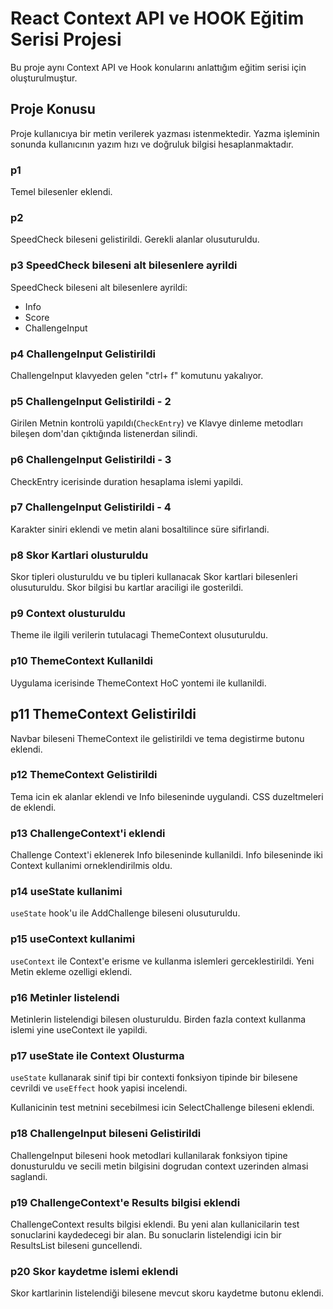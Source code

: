 # React Context API ve HOOK Eğitim Serisi Projesi

Bu proje aynı Context API ve Hook konularını anlattığım eğitim serisi için oluşturulmuştur.

## Proje Konusu

Proje kullanıcıya bir metin verilerek yazması istenmektedir. Yazma işleminin sonunda kullanıcının yazım hızı ve doğruluk bilgisi hesaplanmaktadır.

### p1

Temel bilesenler eklendi.

### p2

SpeedCheck bileseni gelistirildi. Gerekli alanlar olusuturuldu.

### p3 SpeedCheck bileseni alt bilesenlere ayrildi

SpeedCheck bileseni alt bilesenlere ayrildi:

- Info
- Score
- ChallengeInput

### p4 ChallengeInput Gelistirildi

ChallengeInput klavyeden gelen "ctrl+ f" komutunu yakalıyor.

### p5 ChallengeInput Gelistirildi - 2

Girilen Metnin kontrolü yapıldı(`CheckEntry`) ve Klavye dinleme metodları bileşen dom'dan çıktığında listenerdan silindi.

### p6 ChallengeInput Gelistirildi - 3

CheckEntry icerisinde duration hesaplama islemi yapildi.

### p7 ChallengeInput Gelistirildi - 4

Karakter siniri eklendi ve metin alani bosaltilince süre sifirlandi.

### p8 Skor Kartlari olusturuldu

Skor tipleri olusturuldu ve bu tipleri kullanacak Skor kartlari bilesenleri olusuturuldu. Skor bilgisi bu kartlar araciligi ile gosterildi.

### p9 Context olusturuldu

Theme ile ilgili verilerin tutulacagi ThemeContext olusuturuldu.

### p10 ThemeContext Kullanildi

Uygulama icerisinde ThemeContext HoC yontemi ile kullanildi.

## p11 ThemeContext Gelistirildi

Navbar bileseni ThemeContext ile gelistirildi ve tema degistirme butonu eklendi.

### p12 ThemeContext Gelistirildi

Tema icin ek alanlar eklendi ve Info bileseninde uygulandi. CSS duzeltmeleri de eklendi.

### p13 ChallengeContext'i eklendi

Challenge Context'i eklenerek Info bileseninde kullanildi. Info bileseninde iki Context kullanimi orneklendirilmis oldu.

### p14 useState kullanimi

`useState` hook'u ile AddChallenge bileseni olusuturuldu.

### p15 useContext kullanimi

`useContext` ile Context'e erisme ve kullanma islemleri gerceklestirildi. Yeni Metin ekleme ozelligi eklendi.

### p16 Metinler listelendi

Metinlerin listelendigi bilesen olusturuldu. Birden fazla context kullanma islemi yine useContext ile yapildi.

### p17 useState ile Context Olusturma

`useState` kullanarak sinif tipi bir contexti fonksiyon tipinde bir bilesene cevrildi ve `useEffect` hook yapisi incelendi.

Kullanicinin test metnini secebilmesi icin SelectChallenge bileseni eklendi.

### p18 ChallengeInput bileseni Gelistirildi

ChallengeInput bileseni hook metodlari kullanilarak fonksiyon tipine donusturuldu ve secili metin bilgisini dogrudan context uzerinden almasi saglandi.

### p19 ChallengeContext'e Results bilgisi eklendi

ChallengeContext results bilgisi eklendi. Bu yeni alan kullanicilarin test sonuclarini kaydedecegi bir alan. Bu sonuclarin listelendigi icin bir ResultsList bileseni guncellendi.

### p20 Skor kaydetme islemi eklendi

Skor kartlarinin listelendiği bilesene mevcut skoru kaydetme butonu eklendi.
